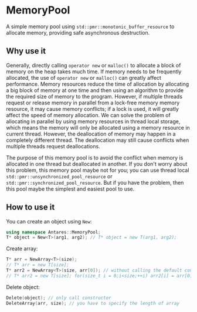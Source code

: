# MemoryPool
A simple memory pool using `std::pmr::monotonic_buffer_resource` to allocate memory, providing safe asynchronous destruction.

## Why use it

Generally, directly calling `operator new` or `malloc()` to allocate a block of memory on the heap takes much time. If memory needs to be frequently allocated, the use of `operator new` or `malloc()` can greatly affect performance. Memory resources reduce the time of allocation by allocating a big block of memory at one time and then using an algorithm to provide the required size of memory to the program. However, if multiple threads request or release memory in parallel from a lock-free memory memory resource, it may cause memory conflicts; if a lock is used, it will greatly affect the speed of memory allocation. We can solve the problem of allocating in parallel by using memory resources in thread local storage, which means the memory will only be allocated using a memory resource in current thread. However, the deallocation of memory may happen in a completely different thread. The deallocation may still cause conflicts when multiple threads request deallocations.

The purpose of this memory pool is to avoid the conflict when memory is allocated in one thread but deallocated in another. If you don't worry about this problem, this memory pool maybe not for you; you can use thread local `std::pmr::unsynchronized_pool_resource` or `std::pmr::synchronized_pool_resource`. But if you have the problem, then this pool maybe the simplest and easiest pool to use.

## How to use it

You can create an object using `New`:

```c++
using namespace Antares::MemoryPool;
T* object = New<T>(arg1, arg2); // T* object = new T(arg1, arg2);
```

Create array:

```c++
T* arr = NewArray<T>(size); 
// T* arr = new T[size];
T* arr2 = NewArray<T>(size, arr[0]); // without calling the default constructor
// T* arr2 = new T[size]; for(size_t i = 0;i<size;++i) arr2[i] = arr[0];
```

Delete object:

```c++
Delete(object); // only call constructor
DeleteArray(arr, size); // you have to specify the length of array
```

